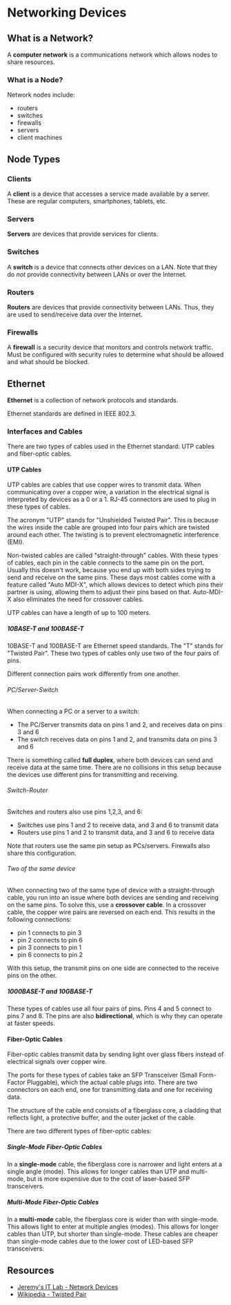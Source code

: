 # Networking Devices

## What is a Network?

A **computer network** is a communications network which allows nodes to share resources.

### What is a Node?

Network nodes include:
- routers
- switches
- firewalls
- servers
- client machines

## Node Types

### Clients

A **client** is a device that accesses a service made available by a server. These are regular computers, smartphones, tablets, etc.

### Servers

**Servers** are devices that provide services for clients.

### Switches

A **switch** is a device that connects other devices on a LAN. Note that they do _not_ provide connectivity between LANs or over the Internet.

### Routers

**Routers** are devices that provide connectivity between LANs. Thus, they are used to send/receive data over the Internet.

### Firewalls

A **firewall** is a security device that monitors and controls network traffic. Must be configured with security rules to determine what should be allowed and what should be blocked.

## Ethernet

**Ethernet** is a collection of network protocols and standards.

Ethernet standards are defined in IEEE 802.3.

### Interfaces and Cables

There are two types of cables used in the Ethernet standard: UTP cables and fiber-optic cables.

#### UTP Cables

UTP cables are cables that use copper wires to transmit data. When communicating over a copper wire, a variation in the electrical signal is interpreted by devices as a 0 or a 1. RJ-45 connectors are used to plug in these types of cables.

The acronym "UTP" stands for "Unshielded Twisted Pair". This is because the wires inside the cable are grouped into four pairs which are twisted around each other. The twisting is to prevent electromagnetic interference (EMI).

Non-twisted cables are called "straight-through" cables. With these types of cables, each pin in the cable connects to the same pin on the port. Usually this doesn't work, because you end up with both sides trying to send and receive on the same pins. These days most cables come with a feature called "Auto MDI-X", which allows devices to detect which pins their partner is using, allowing them to adjust their pins based on that. Auto-MDI-X also eliminates the need for crossover cables.

UTP cables can have a length of up to 100 meters.

##### 10BASE-T and 100BASE-T

10BASE-T and 100BASE-T are Ethernet speed standards. The "T" stands for "Twisted Pair". These two types of cables only use two of the four pairs of pins.

Different connection pairs work differently from one another.

###### PC/Server-Switch

When connecting a PC or a server to a switch:

- The PC/Server transmits data on pins 1 and 2, and receives data on pins 3 and 6
- The switch receives data on pins 1 and 2, and transmits data on pins 3 and 6

There is something called **full duplex**, where both devices can send and receive data at the same time. There are no collisions in this setup because the devices use different pins for transmitting and receiving.

###### Switch-Router

Switches and routers also use pins 1,2,3, and 6:

- Switches use pins 1 and 2 to receive data, and 3 and 6 to transmit data
- Routers use pins 1 and 2 to transmit data, and 3 and 6 to receive data

Note that routers use the same pin setup as PCs/servers. Firewalls also share this configuration.

###### Two of the same device

When connecting two of the same type of device with a straight-through cable, you run into an issue where both devices are sending and receiving on the same pins. To solve this, use a **crossover cable**. In a crossover cable, the copper wire pairs are reversed on each end. This results in the following connections:

- pin 1 connects to pin 3
- pin 2 connects to pin 6
- pin 3 connects to pin 1
- pin 6 connects to pin 2

With this setup, the transmit pins on one side are connected to the receive pins on the other.

##### 1000BASE-T and 10GBASE-T

These types of cables use all four pairs of pins. Pins 4 and 5 connect to pins 7 and 8. The pins are also **bidirectional**, which is why they can operate at faster speeds.

#### Fiber-Optic Cables

Fiber-optic cables transmit data by sending light over glass fibers instead of electrical signals over copper wire.

The ports for these types of cables take an SFP Transceiver (Small Form-Factor Pluggable), which the actual cable plugs into. There are two connectors on each end, one for transmitting data and one for receiving data.

The structure of the cable end consists of a fiberglass core, a cladding that reflects light, a protective buffer, and the outer jacket of the cable.

There are two different types of fiber-optic cables:

##### Single-Mode Fiber-Optic Cables

In a **single-mode** cable, the fiberglass core is narrower and light enters at a single angle (mode). This allows for longer cables than UTP and multi-mode, but is more expensive due to the cost of laser-based SFP transceivers.

##### Multi-Mode Fiber-Optic Cables

In a **multi-mode** cable, the fiberglass core is wider than with single-mode. This allows light to enter at multiple angles (modes). This allows for longer cables than UTP, but shorter than single-mode. These cables are cheaper than single-mode cables due to the lower cost of LED-based SFP transceivers.

## Resources

- [Jeremy's IT Lab - Network Devices](https://www.youtube.com/watch?v=H8W9oMNSuwo&list=PLxbwE86jKRgMpuZuLBivzlM8s2Dk5lXBQ&index=1)
- [Wikipedia - Twisted Pair](https://en.wikipedia.org/wiki/Twisted_pair)